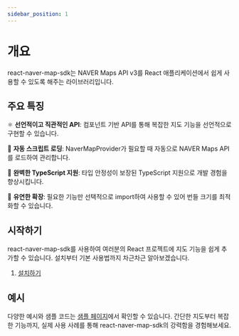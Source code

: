 ```yaml
---
sidebar_position: 1
---
```


# 개요

react-naver-map-sdk는 NAVER Maps API v3를 React 애플리케이션에서 쉽게 사용할 수 있도록 해주는 라이브러리입니다.

## 주요 특징

⚛️ **선언적이고 직관적인 API**: 컴포넌트 기반 API를 통해 복잡한 지도 기능을 선언적으로 구현할 수 있습니다.

🚀 **자동 스크립트 로딩**: NaverMapProvider가 필요할 때 자동으로 NAVER Maps API를 로드하여 관리합니다.

🔧 **완벽한 TypeScript 지원**: 타입 안정성이 보장된 TypeScript 지원으로 개발 경험을 향상시킵니다.

🔌 **유연한 확장**: 필요한 기능만 선택적으로 import하여 사용할 수 있어 번들 크기를 최적화할 수 있습니다.

## 시작하기

react-naver-map-sdk를 사용하여 여러분의 React 프로젝트에 지도 기능을 쉽게 추가할 수 있습니다. 설치부터 기본 사용법까지 차근차근 알아보겠습니다.

1. [설치하기](../docs/getting-started/installation.md)

## 예시

다양한 예시와 샘플 코드는 [샘플 페이지](../docs/category/sample)에서 확인할 수 있습니다. 간단한 지도부터 복잡한 기능까지, 실제 사용 사례를 통해 react-naver-map-sdk의 강력함을 경험해보세요.
